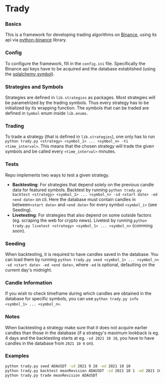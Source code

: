 # Trady


### Basics
This is a framework for developing trading algorithms on [Binance](https://www.binance.com/), using its api via [python-binance](https://python-binance.readthedocs.io/en/latest/) library.

### Config
To configure the framework, fill in the `config.ini` file. Specifically the Binance api keys have to be acquired and the database established (using the [sqlalchemy symbol](https://www.tutorialspoint.com/sqlalchemy/sqlalchemy_core_connecting_to_database.htm)).

### Strategies and Symbols
Strategies are defined in `lib.strategies` as packages. Most strategies will be parametrized by the trading symbols. Thus every strategy has to be initialized by its wrapping function. The symbols that can be traded are defined in `Symbol` enum inside `lib.enums`.

### Trading
To trade a strategy (that is defined in `lib.strategies`), one only has to run `python trady.py <strategy> <symbol_1> ... <symbol_n> -ti <time_interval>`. This means that the chosen strategy will trade the given symbols and be called every `<time_interval>` minutes.

### Tests
Repo implements two ways to test a given strategy.

- **Backtesting**: For strategies that depend solely on the previous candle data for featured symbols. Backtest by running  `python trady.py backtest <strategy> <symbol_1> ... <symbol_n> -sd <start date> -ed <end date>` on cli. Here the database must contain candles in between`<start date>` and `<end date>` for every symbol `<symbol_i>`  (see Seeding).
- **Livetesting**: For strategies that also depend on some outside factors (eg. scraping the web for crypto news). Livetest by running `python trady.py livetest <strategy> <symbol_1> ... <symbol_n>` (comming soon).

### Seeding
When backtesting, it is required to have candles saved in the database. You can load them by running `python trady.py seed <symbol_1> ... <symbol_n> -sd <start date> -ed <end date>`, where `-ed` is optional, defaulting on the current day's midnight. 

### Candle Information
If you wish to check timeframe during which candles are obtained in the database for specific symbols, you can use `python trady.py info <symbol_1> ... <symbol_n>`.

### Notes

When backtesting a strategy make sure that it does not acquire earlier candles than those in the database (if a strategy's maximum lookback is eg. 4 days and the backtesting starts at eg. `-sd 2021 10 10`, you have to have candles in the database from `2021 10 6` on).

### Examples

```bash
python trady.py seed ADAUSDT -sd 2021 9 28 -ed 2021 10 10
python trady.py backtest meanRevision ADAUSDT -sd 2021 10 1 -ed 2021 10 10
python trady.py trade meanRevision ADAUSDT
```

